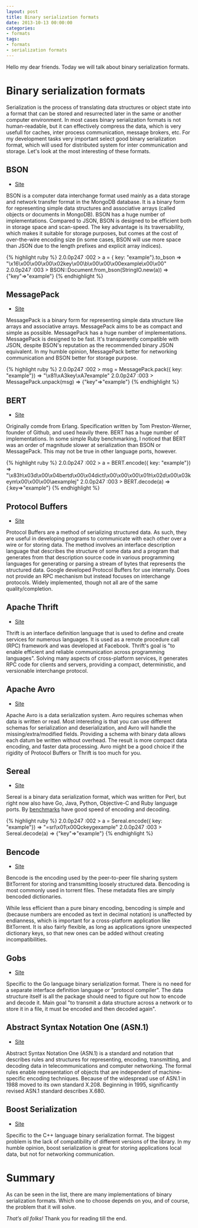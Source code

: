 ```yaml
---
layout: post
title: Binary serialization formats
date: 2013-10-13 00:00:00
categories:
- formats
tags:
- formats
- serialization formats
---
```

Hello my dear friends. Today we will talk about binary serialization formats.

# Binary serialization formats

Serialization is the process of translating data structures or object state into a format that can be stored and resurrected later in the same or another computer environment. In most cases binary serialization formats is not human-readable, but it can effectively compress the data, which is very usefull for caches, inter process communication, message brokers, etc. For my development tasks very important select good binary serialization format, which will used for distributed system for inter communication and storage. Let's look at the most interesting of these formats.

## BSON

* [Site](http://bsonspec.org/)

BSON is a computer data interchange format used mainly as a data storage and network transfer format in the MongoDB database. It is a binary form for representing simple data structures and associative arrays (called objects or documents in MongoDB). BSON has a huge number of implementations. Compared to JSON, BSON is designed to be efficient both in storage space and scan-speed. The key advantage is its traversability, which makes it suitable for storage purposes, but comes at the cost of over-the-wire encoding size (in some cases, BSON will use more space than JSON due to the length prefixes and explicit array indices).

{% highlight ruby %}
2.0.0p247 :002 > a = { key: "example"}.to_bson
 => "\x16\x00\x00\x00\x02key\x00\b\x00\x00\x00example\x00\x00"
2.0.0p247 :003 > BSON::Document.from_bson(StringIO.new(a))
 => {"key"=>"example"}
{% endhighlight %}

## MessagePack

* [Site](http://msgpack.org/)

MessagePack is a binary form for representing simple data structure like arrays and associative arrays. MessagePack aims to be as compact and simple as possible. MessagePack has a huge number of implementations. MessagePack is designed to be fast. It's transparently compatible with JSON, despite BSON's reputation as the recommended binary JSON equivalent. In my humble opinion, MessagePack better for networking communication and BSON better for storage purpose.

{% highlight ruby %}
2.0.0p247 :002 > msg = MessagePack.pack({ key: "example"})
 => "\x81\xA3key\xA7example"
2.0.0p247 :003 > MessagePack.unpack(msg)
 => {"key"=>"example"}
{% endhighlight %}

## BERT

* [Site](http://bert-rpc.org/)

Originally comde from Erlang. Specification written by Tom Preston-Werner, founder of Github, and used heavily there. BERT has a huge number of implementations. In some simple Ruby benchmarking, I noticed that BERT was an order of magnitude slower at serialization than BSON or MessagePack. This may not be true in other language ports, however.

{% highlight ruby %}
2.0.0p247 :002 > a = BERT.encode({ key: "example"})
 => "\x83h\x03d\x00\x04bertd\x00\x04dictl\x00\x00\x00\x01h\x02d\x00\x03keym\x00\x00\x00\aexamplej"
2.0.0p247 :003 > BERT.decode(a)
 => {:key=>"example"}
{% endhighlight %}

## Protocol Buffers

* [Site](https://code.google.com/p/protobuf/)

Protocol Buffers are a method of serializing structured data. As such, they are useful in developing programs to communicate with each other over a wire or for storing data. The method involves an interface description language that describes the structure of some data and a program that generates from that description source code in various programming languages for generating or parsing a stream of bytes that represents the structured data. Google developed Protocol Buffers for use internally. Does not provide an RPC mechanism but instead focuses on interchange protocols. Widely implemented, though not all are of the same quality/completion.

## Apache Thrift

* [Site](http://thrift.apache.org/)

Thrift is an interface definition language that is used to define and create services for numerous languages. It is used as a remote procedure call (RPC) framework and was developed at Facebook. Thrift's goal is "to enable efficient and reliable communication across programming languages". Solving many aspects of cross-platform services, it generates RPC code for clients and servers, providing a compact, deterministic, and versionable interchange protocol.

## Apache Avro

* [Site](http://avro.apache.org/docs/current/)

Apache Avro is a data serialization system. Avro requires schemas when data is written or read. Most interesting is that you can use different schemas for serialization and deserialization, and Avro will handle the missing/extra/modified fields. Providing a schema with binary data allows each datum be written without overhead. The result is more compact data encoding, and faster data processing. Avro might be a good choice if the rigidity of Protocol Buffers or Thrift is too much for you.

## Sereal

* [Site](https://github.com/Sereal/Sereal)

Sereal is a binary data serialization format, which was written for Perl, but right now also have Go, Java, Python, Objective-C and Ruby language ports. By [benchmarks](https://github.com/Sereal/Sereal/wiki/Sereal-Comparison-Graphs) have good speed of encoding and decoding.

{% highlight ruby %}
2.0.0p247 :002 > a = Sereal.encode({ key: "example"})
 => "=srl\x01\x00Qckeygexample"
2.0.0p247 :003 > Sereal.decode(a)
 => {"key"=>"example"}
{% endhighlight %}

## Bencode

* [Site](https://wiki.theory.org/BitTorrentSpecification)

Bencode is the encoding used by the peer-to-peer file sharing system BitTorrent for storing and transmitting loosely structured data. Bencoding is most commonly used in torrent files. These metadata files are simply bencoded dictionaries.

While less efficient than a pure binary encoding, bencoding is simple and (because numbers are encoded as text in decimal notation) is unaffected by endianness, which is important for a cross-platform application like BitTorrent. It is also fairly flexible, as long as applications ignore unexpected dictionary keys, so that new ones can be added without creating incompatibilities.

## Gobs

* [Site](http://golang.org/pkg/encoding/gob/)

Specific to the Go language binary serialization format. There is no need for a separate interface definition language or "protocol compiler". The data structure itself is all the package should need to figure out how to encode and decode it. Main goal "to transmit a data structure across a network or to store it in a file, it must be encoded and then decoded again".

## Abstract Syntax Notation One (ASN.1)

* [Site](http://www.itu.int/ITU-T/asn1/index.html)

Abstract Syntax Notation One (ASN.1) is a standard and notation that describes rules and structures for representing, encoding, transmitting, and decoding data in telecommunications and computer networking. The formal rules enable representation of objects that are independent of machine-specific encoding techniques. Because of the widespread use of ASN.1 in 1988 moved to its own standard X.208. Beginning in 1995, significantly revised ASN.1 standard describes X.680.

## Boost Serialization

* [Site](http://www.boost.org/libs/serialization/)

Specific to the C++ language binary serialization format. The biggest problem is the lack of compatibility of different versions of the library. In my humble opinion, boost serialization is great for storing applications local data, but not for networking communication.

# Summary

As can be seen in the list, there are many implementations of binary serialization formats. Which one to choose depends on you, and of course, the problem that it will solve.

*That’s all folks!* Thank you for reading till the end.